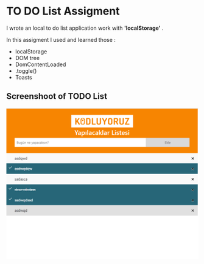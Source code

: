 # TO DO List Assigment

I wrote an local to do list application work with  <b>'localStorage'</b> .

In this assigment I used and learned those :
* localStorage
* DOM tree
* DomContentLoaded
* .toggle()
* Toasts


## Screenshoot of TODO List

![website image](image.png)